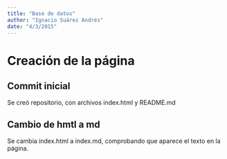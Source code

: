 ```yaml
---
title: "Base de datos"
author: "Ignacio Suárez Andrés"
date: "4/3/2015"
---
```


# Creación de la página

## Commit inicial
Se creó repositorio, con archivos index.html y README.md

## Cambio de hmtl a md
Se cambia index.html a index.md, comprobando que aparece el texto en la página.

